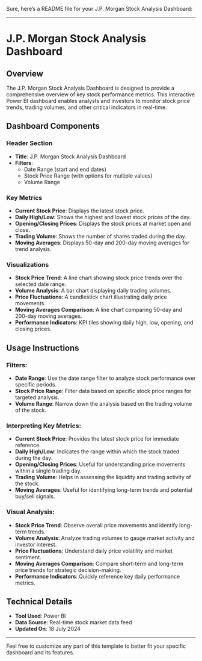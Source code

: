 Sure, here’s a README file for your J.P. Morgan Stock Analysis Dashboard:

---

# J.P. Morgan Stock Analysis Dashboard

## Overview
The J.P. Morgan Stock Analysis Dashboard is designed to provide a comprehensive overview of key stock performance metrics. This interactive Power BI dashboard enables analysts and investors to monitor stock price trends, trading volumes, and other critical indicators in real-time.

## Dashboard Components

### Header Section
- **Title**: J.P. Morgan Stock Analysis Dashboard
- **Filters**: 
  - Date Range (start and end dates)
  - Stock Price Range (with options for multiple values)
  - Volume Range

### Key Metrics
- **Current Stock Price**: Displays the latest stock price.
- **Daily High/Low**: Shows the highest and lowest stock prices of the day.
- **Opening/Closing Prices**: Displays the stock prices at market open and close.
- **Trading Volume**: Shows the number of shares traded during the day.
- **Moving Averages**: Displays 50-day and 200-day moving averages for trend analysis.

### Visualizations
- **Stock Price Trend**: A line chart showing stock price trends over the selected date range.
- **Volume Analysis**: A bar chart displaying daily trading volumes.
- **Price Fluctuations**: A candlestick chart illustrating daily price movements.
- **Moving Averages Comparison**: A line chart comparing 50-day and 200-day moving averages.
- **Performance Indicators**: KPI tiles showing daily high, low, opening, and closing prices.

## Usage Instructions

### Filters:
- **Date Range**: Use the date range filter to analyze stock performance over specific periods.
- **Stock Price Range**: Filter data based on specific stock price ranges for targeted analysis.
- **Volume Range**: Narrow down the analysis based on the trading volume of the stock.

### Interpreting Key Metrics:
- **Current Stock Price**: Provides the latest stock price for immediate reference.
- **Daily High/Low**: Indicates the range within which the stock traded during the day.
- **Opening/Closing Prices**: Useful for understanding price movements within a single trading day.
- **Trading Volume**: Helps in assessing the liquidity and trading activity of the stock.
- **Moving Averages**: Useful for identifying long-term trends and potential buy/sell signals.

### Visual Analysis:
- **Stock Price Trend**: Observe overall price movements and identify long-term trends.
- **Volume Analysis**: Analyze trading volumes to gauge market activity and investor interest.
- **Price Fluctuations**: Understand daily price volatility and market sentiment.
- **Moving Averages Comparison**: Compare short-term and long-term price trends for strategic decision-making.
- **Performance Indicators**: Quickly reference key daily performance metrics.

## Technical Details
- **Tool Used**: Power BI
- **Data Source**: Real-time stock market data feed
- **Updated On**: 18 July 2024

---

Feel free to customize any part of this template to better fit your specific dashboard and its features.
